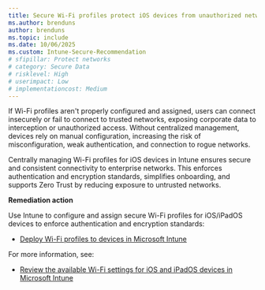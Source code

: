 ```yaml
---
title: Secure Wi-Fi profiles protect iOS devices from unauthorized network access
ms.author: brenduns
author: brenduns
ms.topic: include
ms.date: 10/06/2025
ms.custom: Intune-Secure-Recommendation
# sfipillar: Protect networks
# category: Secure Data
# risklevel: High
# userimpact: Low
# implementationcost: Medium
---
```

If Wi-Fi profiles aren't properly configured and assigned, users can connect insecurely or fail to connect to trusted networks, exposing corporate data to interception or unauthorized access. Without centralized management, devices rely on manual configuration, increasing the risk of misconfiguration, weak authentication, and connection to rogue networks.

Centrally managing Wi-Fi profiles for iOS devices in Intune ensures secure and consistent connectivity to enterprise networks. This enforces authentication and encryption standards, simplifies onboarding, and supports Zero Trust by reducing exposure to untrusted networks.

**Remediation action**

Use Intune to configure and assign secure Wi-Fi profiles for iOS/iPadOS devices to enforce authentication and encryption standards:

- [Deploy Wi-Fi profiles to devices in Microsoft Intune](/intune/intune-service/configuration/wi-fi-settings-configure#create-the-profile)

For more information, see:  
- [Review the available Wi-Fi settings for iOS and iPadOS devices in Microsoft Intune](/intune/intune-service/configuration/wi-fi-settings-ios)
